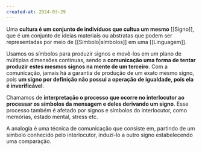 ```yaml
---
created-at: 2024-03-29
---
```


Uma **cultura é um conjunto de indivíduos que cultua um mesmo** [[Signo]], que é um conjunto de ideias materiais ou abstratas que podem ser representadas por meio de [[Símbolo|símbolos]] em uma [[Linguagem]].

Usamos os símbolos para produzir signos e movê-los em um plano de múltiplas dimensões contínuas, sendo a **comunicação uma forma de tentar produzir estes mesmos signos na mente de um terceiro**. Com a comunicação, jamais há a garantia de produção de um exato mesmo signo, pois **um signo por definição não possui a operação de igualdade, pois ela é inverificável**.

Chamamos de **interpretação o processo que ocorre no interlocutor ao processar os símbolos da mensagem e deles derivando um signo**. Esse processo também é afetado por signos e símbolos do interlocutor, como memórias, estado mental, stress etc.

A analogia é uma técnica de comunicação que consiste em, partindo de um símbolo conhecido pelo interlocutor, induzi-lo a outro signo estabelecendo uma comparação.
